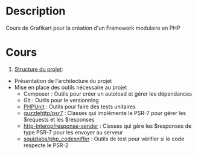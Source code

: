 # Description

Cours de Grafikart pour la création d'un Framework modulaire en PHP

# Cours

1. [Structure du projet](https://youtu.be/WHjx-MfgaFo):
* Présentation de l'architecture du projet
* Mise en place des outils nécessaire au projet  
    * Composer : Outils pour créer un autoload et gérer les dépendances
    * Git : Outils pour le versionning
    * [PHPUnit](https://packagist.org/packages/phpunit/phpunit) : Outils pour faire des tests unitaires
    * [guzzlehttp/psr7](https://packagist.org/packages/guzzlehttp/psr7) : Classes qui implémente le PSR-7 pour gérer les $requests et les $responses
    * [http-interop/response-sender](https://packagist.org/packages/http-interop/response-sender) : Classes qui gère les $responses de type PSR-7 pour les envoyer au serveur
    * [squizlabs/php_codesniffer](https://packagist.org/packages/squizlabs/php_codesniffer) : Outils de test pour vérifier si le code respecte le PSR-2